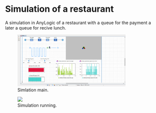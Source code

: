 # Simulation of a restaurant

A simulation in AnyLogic of a restaurant with a queue for the payment a later a queue for recive lunch.

<figure>
  <img src="images/restaurantMain.png" width="350"/>
  <figcaption>Simlation main.</figcaption>
</figure>

<figure>
  <img src="images/restauranRunning" width="350"/>
  <figcaption>Simulation running.</figcaption>
</figure>

